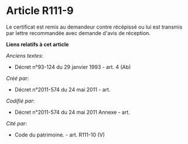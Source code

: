 # Article R111-9

Le certificat est remis au demandeur contre récépissé ou lui est transmis par lettre recommandée avec demande d'avis de
réception.

**Liens relatifs à cet article**

_Anciens textes_:

  - Décret n°93-124 du 29 janvier 1993 - art. 4 (Ab)

_Créé par_:

  - Décret n°2011-574 du 24 mai 2011  - art.

_Codifié par_:

  - Décret n°2011-574 du 24 mai 2011 Annexe - art.

_Cité par_:

  - Code du patrimoine. - art. R111-10 (V)
